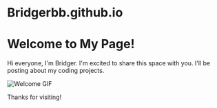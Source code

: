 # Bridgerbb.github.io

# Welcome to My Page!

Hi everyone, I'm Bridger.  I'm excited to share this space with you.  I'll be posting about my coding projects.

![Welcome GIF](https://media.giphy.com/media/RJddmVhFR04GisOuII/giphy.gif?cid=790b7611xe8300dz68zqfqi3jc556ttboela1e7491orw52t&ep=v1_gifs_search&rid=giphy.gif&ct=g)

Thanks for visiting!
